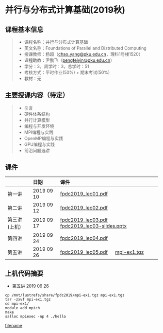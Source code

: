# 并行与分布式计算基础(2019秋)

## 课程基本信息
> * 课程名称：并行与分布式计算基础
> * 英文名称：Foundations of Parallel and Distributed Computing
> * 授课教师：杨超（chao_yang@pku.edu.cn，理科1号楼1520）
> * 课程助教：尹鹏飞（pengfeiyin@pku.edu.cn）
> * 学分：3，周学时：3，总学时：51
> * 考核方式：平时作业(50%) + 期末考试(50%)
> * 教材：无

## 主要授课内容（待定）
> * 引言
> * 硬件体系结构
> * 并行计算模型
> * 编程与开发环境
> * MPI编程与实践
> * OpenMP编程与实践
> * GPU编程与实践
> * 前沿问题选讲

## 课件

|           |日期      |   课件
|------     |:---     |:---|
|第一讲      |2019 09 10| <a href="ppt/fpdc2019_lec01.pdf" target="_blank">fpdc2019_lec01.pdf</a>
|第二讲      |2019 09 12| <a href="ppt/fpdc2019_lec02.pdf" target="_blank">fpdc2019_lec02.pdf</a>
|第三讲(上机) |2019 09 17| <a href="ppt/fpdc2019_lec03.pdf" target="_blank">fpdc2019_lec03.pdf</a> &emsp; <a href="ppt/fpdc2019_lec03-slides.pptx" target="_blank">fpdc2019_lec03-slides.pptx</a>
|第四讲      |2019 09 24| <a href="ppt/fpdc2019_lec04.pdf" target="_blank">fpdc2019_lec04.pdf</a>
|第五讲      |2019 09 26| <a href="ppt/fpdc2019_lec05.pdf" target="_blank">fpdc2019_lec05.pdf</a> &emsp; <a href="ppt/mpi-ex1.tgz" target="_blank">mpi-ex1.tgz</a>


[^_^]: 注释

<!--
- 第一讲 2019 09 10 &emsp; &emsp;
[fpdc2019_lec01.pdf](https://www.baidu.com)

- 第二讲 2019 09 12 &emsp; &emsp;
[fpdc2019_lec02.pdf]()

- 第三讲 2019 09 17(上机) 
[fpdc2019_lec03.pdf]() &emsp;
[fpdc2019_lec03-slides.pptx]()

- 第四讲 2019 09 24 &emsp; &emsp;
[fpdc2019_lec04.pdf]()

- 第五讲 2019 09 26 &emsp; &emsp;
[fpdc2019_lec05.pdf]() &emsp;
[mpi-ex1.tgz]()
-->

## 上机代码摘要
- 第五讲 2019 09 26

```
cp /mnt/lustrefs/share/fpdc2019/mpi-ex1.tgz mpi-ex1.tgz
tar -zxvf mpi-ex1.tgz
cd mpi-ex1/
module add mpich
make
salloc mpiexec -np 4 ./hello
```
[filename](./_coverpage.md ':include :type=code :fragment=demo')




